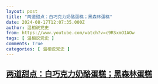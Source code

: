 ```yaml
---
layout: post
title: "两道甜点：白巧克力奶酪蛋糕；黑森林蛋糕"
date: 2024-08-17T12:07:35.000Z
author: 温相说党史
from: https://www.youtube.com/watch?v=c9RSxmOIAOw
tags: [ 温相说党史 ]
comments: True
categories: [ 温相说党史 ]
---
```

<!--1723896455000-->
[两道甜点：白巧克力奶酪蛋糕；黑森林蛋糕](https://www.youtube.com/watch?v=c9RSxmOIAOw)
------

<div>

</div>

